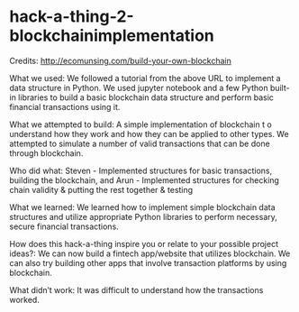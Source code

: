 # hack-a-thing-2-blockchainimplementation

Credits: http://ecomunsing.com/build-your-own-blockchain

What we used:
We followed a tutorial from the above URL to implement a data structure in Python. We used
jupyter notebook and a few Python built-in libraries to build a basic blockchain data structure
and perform basic financial transactions using it.


What we attempted to build:
A simple implementation of blockchain t o understand how they work and how they can be applied to other types.
We attempted to simulate a number of valid transactions that can be done through blockchain.

Who did what:
Steven - Implemented structures for basic transactions, building the blockchain, and
Arun - Implemented structures for checking chain validity & putting the rest together & testing

What we learned:
We learned how to implement simple blockchain data structures and utilize appropriate Python libraries
to perform necessary, secure financial transactions.


How does this hack-a-thing inspire you or relate to your possible project ideas?:
We can now build a fintech app/website that utilizes blockchain. We can also try building
other apps that involve transaction platforms by using blockchain.

What didn’t work:
It was difficult to understand how the transactions worked.
